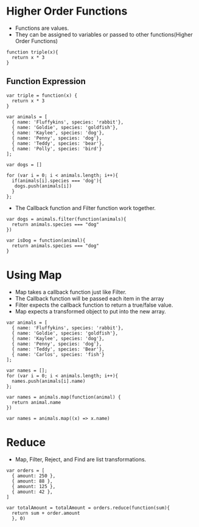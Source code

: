 # Higher Order Functions
- Functions are values.
- They can be assigned to variables or passed to other functions(Higher Order Functions)

```
function triple(x){
  return x * 3
}
```
## Function Expression
```
var triple = function(x) {
  return x * 3
}
```

```
var animals = [
  { name: 'Fluffykins', species: 'rabbit'},
  { name: 'Goldie', species: 'goldfish'},
  { name: 'Kaylee', species: 'dog'},
  { name: 'Penny', species: 'dog'},
  { name: 'Teddy', species: 'bear'},
  { name: 'Polly', species: 'bird'}
];

var dogs = []

for (var i = 0; i < animals.length; i++){
  if(animals[i].species === 'dog'){
   dogs.push(animals[i])
  }
};

```

- The Callback function and Filter function work together.

```
var dogs = animals.filter(function(animals){
  return animals.species === "dog"
})

var isDog = function(animal){
  return animals.species === "dog"
}
```

# Using Map
- Map takes a callback function just like Filter.
- The Callback function will be passed each item in the array
- Filter expects the callback function to return a true/false value.
- Map expects a transformed object to put into the new array.

```
var animals = [
  { name: 'Fluffykins', species: 'rabbit'},
  { name: 'Goldie', species: 'goldfish'},
  { name: 'Kaylee', species: 'dog'},
  { name: 'Penny', species: 'dog'},
  { name: 'Teddy', species: 'Bear'},
  { name: 'Carlos', species: 'fish'}
];

var names = [];
for (var i = 0; i < animals.length; i++){
  names.push(animals[i].name)
};

var names = animals.map(function(animal) {
  return animal.name
})

var names = animals.map((x) => x.name)
```

# Reduce
- Map, Filter, Reject, and Find are list transformations.

```
var orders = [
  { amount: 250 },
  { amount: 88 },
  { amount: 125 },
  { amount: 42 },
]

var totalAmount = totalAmount = orders.reduce(function(sum){
  return sum + order.amount
  }, 0)

```

